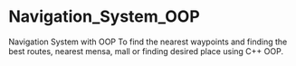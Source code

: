# Navigation_System_OOP
Navigation System with OOP
To find the nearest waypoints and finding the best routes, nearest mensa, mall or finding desired place using C++ OOP. 
